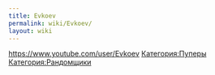 ```yaml
---
title: Evkoev
permalink: wiki/Evkoev/
layout: wiki
---
```


<https://www.youtube.com/user/Evkoev>
[Категория:Пуперы](Категория:Пуперы "wikilink")
[Категория:Рандомщики](Категория:Рандомщики "wikilink")
